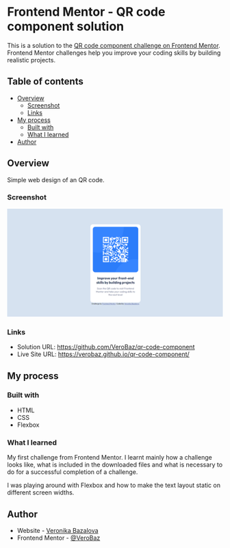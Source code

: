 # Frontend Mentor - QR code component solution

This is a solution to the [QR code component challenge on Frontend Mentor](https://www.frontendmentor.io/challenges/qr-code-component-iux_sIO_H). Frontend Mentor challenges help you improve your coding skills by building realistic projects. 

## Table of contents

- [Overview](#overview)
  - [Screenshot](#screenshot)
  - [Links](#links)
- [My process](#my-process)
  - [Built with](#built-with)
  - [What I learned](#what-i-learned)
- [Author](#author)

## Overview

Simple web design of an QR code.

### Screenshot

![](./screenshot.png)

### Links

- Solution URL: https://github.com/VeroBaz/qr-code-component
- Live Site URL: https://verobaz.github.io/qr-code-component/

## My process

### Built with

- HTML
- CSS
- Flexbox

### What I learned

My first challenge from Frontend Mentor. I learnt mainly how a challenge looks like, what is included in the downloaded files and what is necessary to do for a successful completion of a challenge.

I was playing around with Flexbox and how to make the text layout static on different screen widths.

## Author

- Website - [Veronika Bazalova](https://github.com/VeroBaz)
- Frontend Mentor - [@VeroBaz](https://www.frontendmentor.io/profile/yourusername)
